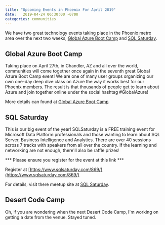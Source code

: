 ```yaml
---
title: "Upcoming Events in Phoenix For April 2019"
date:   2019-04-24 06:30:00 -0700
categories: communities
---
```

We have two great technology events taking place in the Phoenix metro area over the next two weeks, [Global Azure Boot Camp](https://www.meetup.com/Phoenix-Azure-User-Group/events/260838019) and [SQL Saturday](https://www.meetup.com/Arizona-SQL-Server-User-Group/events/260081750>).

## Global Azure Boot Camp

Taking place on April 27th, in Chandler, AZ and all over the world, communities will come together once again in the seventh great Global Azure Boot Camp event! We are one of many user groups organizing our own one-day deep dive class on Azure the way it works best for our Phoenix members. The result is that thousands of people get to learn about Azure and join together online under the social hashtag #GlobalAzure!

More details can found at [Global Azure Boot Camp](https://www.meetup.com/Phoenix-Azure-User-Group/events/260838019)

## SQL Saturday

This is our big event of the year! SQLSaturday is a FREE training event for Microsoft Data Platform professionals and those wanting to learn about SQL Server, Business Intelligence and Analytics. There are over 40 sessions across 7 tracks with speakers from all over the country. If the learning and networking are not enough, there'll also be raffle prizes!

*** Please ensure you register for the event at this link ***

Register at [https://www.sqlsaturday.com/869/](https://www.sqlsaturday.com/869/)

For details, visit there meetup site at [SQL Saturday](https://www.meetup.com/Arizona-SQL-Server-User-Group/events/260081750).

## Desert Code Camp

Oh, if you are wondering when the next Desert Code Camp, I'm working on getting a date from the venue. Stayed tuned.